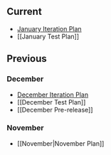 ## Current
* [January Iteration Plan](../issues/1826)
* [[January Test Plan]]

## Previous
### December
* [December Iteration Plan](../issues/917)
* [[December Test Plan]]
* [[December Pre-release]]

### November
* [[November|November Plan]]